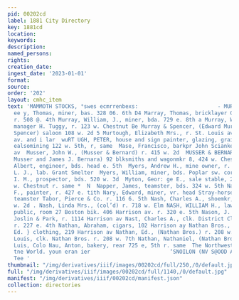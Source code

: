 ```yaml
---
pid: 00202cd
label: 1881 City Directory
key: 1881cd
location: 
keywords: 
description: 
named_persons: 
rights: 
creation_date: 
ingest_date: '2023-01-01'
format: 
source: 
order: '202'
layout: cmhc_item
text: 'MAMMOTH STOCKS, °swes ecmrrenbexs:                         - MUR 225 NAU 5
  ee y, Thomas, miner, bas. 328 06. 6th D4 Marray, Thomas, bricklayer Grant Smelter,
  r. 508 @. 4th Murray, William, J., miner, bda. 729 e. 8th a Murray, William M.,
  manager H. Tuggy, r. 123 w. Chestnut Be Murray & Spencer, (Edward Murray and Alonzo
  Spencer) saloon 108 w. 2d 5 Murtough, Elizabeth Mrs., r. St. Louis av. bet. Harrison
  av. and i lar  wuRT UGH, PETER, house and sign painter, glazing, graining gy and
  ealsomining 122 w. 5th, r, same  Mase, Francisco, barkpr John Scianke, r. 410} Harrison
  av  Musser, John W., (Musser & Bernard) r. 415 w. 2d  MUSSER & BERNARD, (John W.
  Musser and James J. Bernara) 92 blksmiths and wagonmkr 8, 424 w. Chestnut  Myers,
  Albert, engineer, bds. head e. 5th  Myers, Andrew H., mine owner, r. 409 e. 6th  Myers,
  L. J., lab. Grant Smelter  Myers, William, miner, bds. Poplar sw. cor. 13th  Myrick,
  I. M., prospector, bds. 520 w. 3d  Myton, Geor: ge E., sale stable, 221 and 223
  w. Chestnut r. same *  N  Napper, James, teamster, bds. 324 w. 5th Napper, William
  F., painter, r. 427 e. tith Nary, Edward, miner, vr. head Stray-horse Nash, Allan,
  teamster Tabor, Pierce & Co. r. 116 6. 5th Nash, Charles A., shoemkr, r. rear 503
  w. 2d . Nash, Linda Mrs., (col’d) r. 718 w. Elm NASH, WILLIAM H., lawyer and notary
  public, room 27 Boston bik. 406 Harrison av. r. 320 e. 5th Nason, J. O., watchmkr
  Joslin & Park, r. 1114 Harrison av Nast, Charles A., clk. District Clerk’s office,
  r. 227 e. 4th Nathan, Abraham, cigars, 102 Harrison ay Nathan Bros., Nathaniel and
  Ed. } clothing, 219 Harrison av Nathan, Ed., (Nathan Bros.) r. 208 w. 7th Nathan,
  Louis, clk. Nathan Bros. r. 208 w. 7th Nathan, Nathaniel, (Nathan Bros.) r. San
  Luis, Colo Nau, Anton, bakery, rear 725 e, 5th r. same  The Northwestern so sapersocin
  tne World. youn eran ier                         ‘SNOILON (NV S@OOD AUC cVeecuey
  Tee '
thumbnail: "/img/derivatives/iiif/images/00202cd/full/250,/0/default.jpg"
full: "/img/derivatives/iiif/images/00202cd/full/1140,/0/default.jpg"
manifest: "/img/derivatives/iiif/00202cd/manifest.json"
collection: directories
---
```

